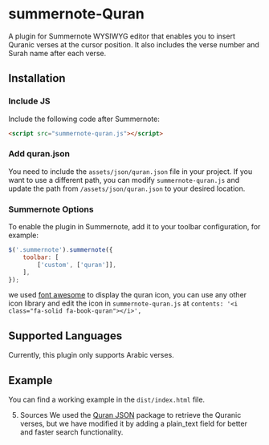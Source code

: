 # summernote-Quran
A plugin for Summernote WYSIWYG editor that enables you to insert Quranic verses at the cursor position. It also includes the verse number and Surah name after each verse.

## Installation

### Include JS
Include the following code after Summernote:

```html
<script src="summernote-quran.js"></script>
```

### Add quran.json
You need to include the `assets/json/quran.json` file in your project. If you want to use a different path, you can modify `summernote-quran.js` and update the path from `/assets/json/quran.json` to your desired location.

### Summernote Options
To enable the plugin in Summernote, add it to your toolbar configuration, for example:

```javascript
$('.summernote').summernote({
    toolbar: [
        ['custom', ['quran']],
    ],
});
```

we used [font awesome](https://fontawesome.com/) to display the quran icon, you can use any other icon library and edit the icon in `summernote-quran.js` at `contents: '<i class="fa-solid fa-book-quran"></i>',`


## Supported Languages
Currently, this plugin only supports Arabic verses.

## Example
You can find a working example in the `dist/index.html` file.

5. Sources
We used the [Quran JSON](https://github.com/risan/quran-json) package to retrieve the Quranic verses, but we have modified it by adding a plain_text field for better and faster search functionality.